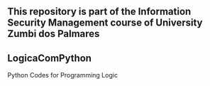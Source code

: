 
## This repository is part of the Information Security Management course of University Zumbi dos Palmares 
## LogicaComPython
Python Codes for Programming Logic
